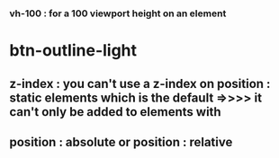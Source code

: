 ### vh-100 : for a 100 viewport height on an element
# btn-outline-light

## z-index : you can't use a z-index on position : static elements which is the default =>>>> it can't only be added to elements with 
## position : absolute or position : relative

